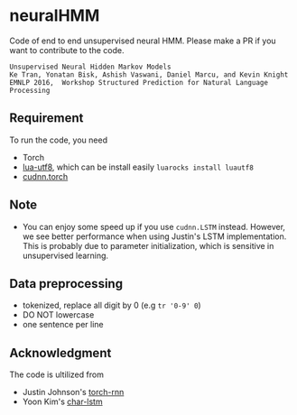# neuralHMM

Code of end to end unsupervised neural HMM. Please make a PR if you want to contribute to the code.

```
Unsupervised Neural Hidden Markov Models  
Ke Tran, Yonatan Bisk, Ashish Vaswani, Daniel Marcu, and Kevin Knight   
EMNLP 2016,  Workshop Structured Prediction for Natural Language Processing
```

## Requirement
To run the code, you need
- Torch
- [lua-utf8](https://github.com/starwing/luautf8), which can be install easily `luarocks install luautf8`
- [cudnn.torch](https://github.com/soumith/cudnn.torch)

## Note
- You can enjoy some speed up if you use `cudnn.LSTM` instead. However, we see better performance when using Justin's LSTM implementation. This is probably due to parameter initialization, which is sensitive in unsupervised learning.

## Data preprocessing
- tokenized, replace all digit by 0 (e.g `tr '0-9' 0`)
- DO NOT lowercase
- one sentence per line

## Acknowledgment
The code is ultilized from
- Justin Johnson's [torch-rnn](https://github.com/jcjohnson/torch-rnn)
- Yoon Kim's [char-lstm](https://github.com/yoonkim/lstm-char-cnn)
